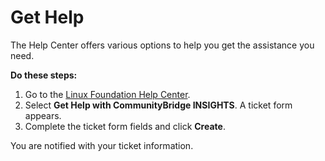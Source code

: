 # Get Help

The Help Center offers various options to help you get the assistance you need.

**Do these steps:**

1. Go to the [Linux Foundation Help Center](https://jira.linuxfoundation.org/servicedesk/customer/portal/4).
2. Select **Get Help with CommunityBridge INSIGHTS**. A ticket form appears.
3. Complete the ticket form fields and click **Create**.

You are notified with your ticket information.

